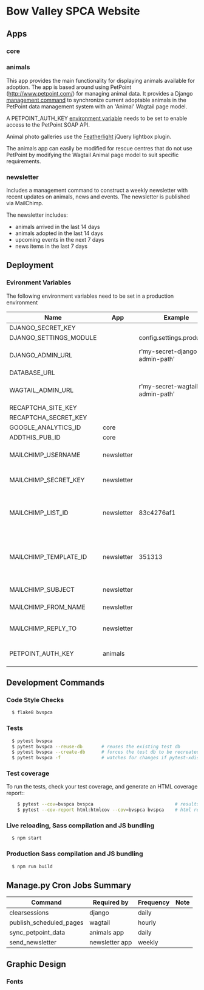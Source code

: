 # Bow Valley SPCA Website

## Apps

### core

### animals
This app provides the main functionality for displaying animals
available for adoption. The app is based around using 
PetPoint (http://www.petpoint.com/) for managing animal data. It
provides a Django [management command](#cronjobs) to synchronize 
current adoptable animals in the PetPoint data management system 
with an 'Animal' Wagtail page model.

A PETPOINT_AUTH_KEY [environment variable](#venv) needs to be set to
enable access to the PetPoint SOAP API.

Animal photo galleries use the 
[Featherlight](https://github.com/noelboss/featherlight/) jQuery 
lightbox plugin.

The animals app can easily be modified for rescue centres
that do not use PetPoint by modifying the Wagtail Animal page model
to suit specific requirements.


### newsletter
Includes a management command to construct a weekly newsletter with
recent updates on animals, news and events. The newsletter is published
via MailChimp.

The newsletter includes:

* animals arrived in the last 14 days
* animals adopted in the last 14 days
* upcoming events in the next 7 days
* news items in the last 7 days


## Deployment
### <a name="venv"/>Evironment Variables
The following environment variables need to be set in a production
environment

| Name | App |Example | Note |
|---|---|---|---|
| DJANGO_SECRET_KEY | | | |
| DJANGO_SETTINGS_MODULE | | config.settings.production | |
| DJANGO_ADMIN_URL | | r'my-secret-django-admin-path' | Defaults to 'djadmin' in development |
| DATABASE_URL | | | |
| WAGTAIL_ADMIN_URL | | r'my-secret-wagtail-admin-path' | Defaults to 'admin' in development |
| RECAPTCHA_SITE_KEY | | | |
| RECAPTCHA_SECRET_KEY | | | |
| GOOGLE_ANALYTICS_ID | core | | |
| ADDTHIS_PUB_ID  | core | | |
| MAILCHIMP_USERNAME | newsletter | | Required by 'newsletter' app |
| MAILCHIMP_SECRET_KEY | newsletter | | Required by 'newsletter' app |
| MAILCHIMP_LIST_ID | newsletter | 83c4276af1 | MailChimp list ID that newsletter will be distributed to |
| MAILCHIMP_TEMPLATE_ID | newsletter | 351313 | MailChimp template ID that newsletter will be created with |
| MAILCHIMP_SUBJECT | newsletter | | Subject line of email |
| MAILCHIMP_FROM_NAME | newsletter | | From name of email |
| MAILCHIMP_REPLY_TO | newsletter | | Reply to address of email |
| PETPOINT_AUTH_KEY | animals | | PetPoint Authorization Key |

## Development Commands

### Code Style Checks

```sh
  $ flake8 bvspca
```

### Tests

```sh
  $ pytest bvspca
  $ pytest bvspca --reuse-db       # reuses the existing test db
  $ pytest bvspca --create-db      # forces the test db to be recreated
  $ pytest bvspca -f               # watches for changes if pytest-xdist installed
```

### Test coverage

To run the tests, check your test coverage, and generate an HTML coverage report::
```sh
    $ pytest --cov=bvspca bvspca                              # results in terminal
    $ pytest --cov-report html:htmlcov --cov=bvspca bvspca    # html report to directory htmlcov
```

### Live reloading, Sass compilation and JS bundling

```sh
  $ npm start
```

### Production Sass compilation and JS bundling

```sh
  $ npm run build
```

## <a name="cronjobs"/>Manage.py Cron Jobs Summary

| Command | Required by |Frequency | Note |
|---|---|---|---|
| clearsessions | django | daily | |
| publish_scheduled_pages | wagtail | hourly | |
| sync_petpoint_data | animals app | daily | |
| send_newsletter | newsletter app | weekly | |

## Graphic Design

### Fonts
